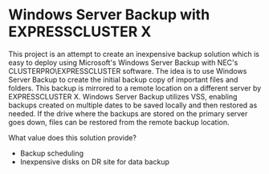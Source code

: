 # Windows Server Backup with EXPRESSCLUSTER X
This project is an attempt to create an inexpensive backup solution which is easy to deploy using Microsoft's Windows Server Backup with NEC's CLUSTERPRO\EXPRESSCLUSTER software. The idea is to use Windows Server Backup to create the initial backup copy of important files and folders. This backup is mirrored to a remote location on a different server by EXPRESSCLUSTER X. Windows Server Backup utilizes VSS, enabling backups created on multiple dates to be saved locally and then restored as needed. If the drive where the backups are stored on the primary server goes down, files can be restored from the remote backup location.

What value does this solution provide?
- Backup scheduling
- Inexpensive disks on DR site for data backup
